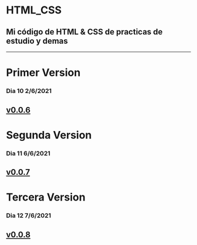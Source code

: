 # HTML_CSS
## Mi código de HTML &amp; CSS de practicas de estudio y demas
------------------------------------------------------------------
# Primer Version
### Dia 10 2/6/2021
[v0.0.6](https://github.com/Zelechos/HTML_CSS/releases/tag/v0.0.6)
------------------------------------------------------------------

# Segunda Version
### Dia 11 6/6/2021
[v0.0.7](https://github.com/Zelechos/HTML_CSS/releases/tag/v0.0.7)
------------------------------------------------------------------

# Tercera Version
### Dia 12 7/6/2021
[v0.0.8](https://github.com/Zelechos/HTML_CSS/releases/tag/v0.0.8)
------------------------------------------------------------------

